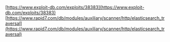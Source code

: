 [https://www.exploit-db.com/exploits/38383](https://www.exploit-db.com/exploits/38383)
[https://www.rapid7.com/db/modules/auxiliary/scanner/http/elasticsearch_traversal](https://www.rapid7.com/db/modules/auxiliary/scanner/http/elasticsearch_traversal)
